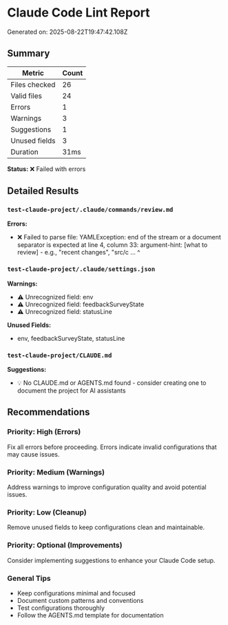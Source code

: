 # Claude Code Lint Report

Generated on: 2025-08-22T19:47:42.108Z

## Summary

| Metric | Count |
|--------|-------|
| Files checked | 26 |
| Valid files | 24 |
| Errors | 1 |
| Warnings | 3 |
| Suggestions | 1 |
| Unused fields | 3 |
| Duration | 31ms |

**Status:** ❌ Failed with errors

## Detailed Results



















### `test-claude-project/.claude/commands/review.md`

**Errors:**

- ❌ Failed to parse file: YAMLException: end of the stream or a document separator is expected at line 4, column 33:
    argument-hint: [what to review] - e.g., "recent changes", "src/c ... 
                                    ^






### `test-claude-project/.claude/settings.json`

**Warnings:**

- ⚠️ Unrecognized field: env
- ⚠️ Unrecognized field: feedbackSurveyState
- ⚠️ Unrecognized field: statusLine

**Unused Fields:**

- env, feedbackSurveyState, statusLine

### `test-claude-project/CLAUDE.md`

**Suggestions:**

- 💡 No CLAUDE.md or AGENTS.md found - consider creating one to document the project for AI assistants

## Recommendations

### Priority: High (Errors)

Fix all errors before proceeding. Errors indicate invalid configurations that may cause issues.

### Priority: Medium (Warnings)

Address warnings to improve configuration quality and avoid potential issues.

### Priority: Low (Cleanup)

Remove unused fields to keep configurations clean and maintainable.

### Priority: Optional (Improvements)

Consider implementing suggestions to enhance your Claude Code setup.

### General Tips

- Keep configurations minimal and focused
- Document custom patterns and conventions
- Test configurations thoroughly
- Follow the AGENTS.md template for documentation